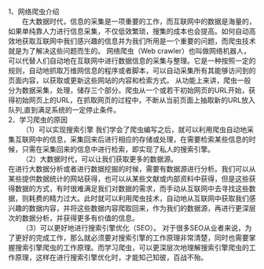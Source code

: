 1、网络爬虫介绍<br>
    &emsp;&emsp;在大数据时代，信息的采集是一项重要的工作，而互联网中的数据是海量的，如果单纯靠人力进行信息采集，不仅低效繁琐，搜集的成本也会提高。如何自动高效地获取互联网中我们感兴趣的信息并为我们所用是一个重要的问题，而爬虫技术就是为了解决这些问题而生的。
    网络爬虫（Web crawler）也叫做网络机器人，可以代替人们自动地在互联网中进行数据信息的采集与整理。它是一种按照一定的规则，自动地抓取万维网信息的程序或者脚本，可以自动采集所有其能够访问到的页面内容，以获取或更新这些网站的内容和检索方式。
    从功能上来讲，爬虫一般分为数据采集，处理，储存三个部分。爬虫从一个或若干初始网页的URL开始，获得初始网页上的URL，在抓取网页的过程中，不断从当前页面上抽取新的URL放入队列,直到满足系统的一定停止条件。<br>
2、学习爬虫的原因<br>
    &emsp;&emsp;（1）可以实现搜索引擎
    我们学会了爬虫编写之后，就可以利用爬虫自动地采集互联网中的信息，采集回来后进行相应的存储或处理，在需要检索某些信息的时候，只需在采集回来的信息中进行检索，即实现了私人的搜索引擎。<br>
    &emsp;&emsp;（2）大数据时代，可以让我们获取更多的数据源。<br>
    在进行大数据分析或者进行数据挖掘的时候，需要有数据源进行分析。我们可以从某些提供数据统计的网站获得，也可以从某些文献或内部资料中获得，但是这些获得数据的方式，有时很难满足我们对数据的需求，而手动从互联网中去寻找这些数据，则耗费的精力过大。此时就可以利用爬虫技术，自动地从互联网中获取我们感兴趣的数据内容，并将这些数据内容爬取回来，作为我们的数据源，再进行更深层次的数据分析，并获得更多有价值的信息。<br>
    &emsp;&emsp;（3）可以更好地进行搜索引擎优化（SEO）。
    对于很多SEO从业者来说，为了更好的完成工作，那么就必须要对搜索引擎的工作原理非常清楚，同时也需要掌握搜索引擎爬虫的工作原理。而学习爬虫，可以更深层次地理解搜索引擎爬虫的工作原理，这样在进行搜索引擎优化时，才能知己知彼，百战不殆。<br>
    


